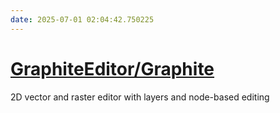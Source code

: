 ```yaml
---
date: 2025-07-01 02:04:42.750225
---
```


# [GraphiteEditor/Graphite](https://github.com/GraphiteEditor/Graphite)

2D vector and raster editor with layers and node-based editing